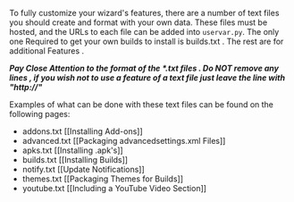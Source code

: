 To fully customize your wizard's features, there are a number of text files you should create and format with your own data. These files must be hosted, and the URLs to each file can be added into `uservar.py`. The only one Required to get your own builds to install is builds.txt . The rest are for additional Features .  

_**Pay Close Attention to the format of the *.txt files . Do NOT remove any lines , if you wish not to use a feature of a text file just leave the line with  "http://"**_

Examples of what can be done with these text files can be found on the following pages:

* addons.txt     [[Installing Add-ons]]
* advanced.txt   [[Packaging advancedsettings.xml Files]]
* apks.txt       [[Installing .apk's]]
* builds.txt     [[Installing Builds]]
* notify.txt     [[Update Notifications]]
* themes.txt     [[Packaging Themes for Builds]]
* youtube.txt    [[Including a YouTube Video Section]]